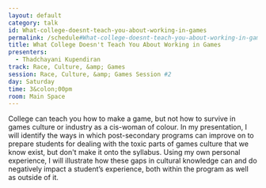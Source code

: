 ```yaml
---
layout: default
category: talk
id: What-college-doesnt-teach-you-about-working-in-games
permalink: /schedule#What-college-doesnt-teach-you-about-working-in-games
title: What College Doesn't Teach You About Working in Games
presenters:
  - Thadchayani Kupendiran
track: Race, Culture, &amp; Games
session: Race, Culture, &amp; Games Session #2
day: Saturday
time: 3&colon;00pm
room: Main Space
---
```

College can teach you how to make a game, but not how to survive in games culture or industry as a cis-woman of colour. In my presentation, I will identify the ways in which post-secondary programs can improve on to prepare students for dealing with the toxic parts of games culture that we know exist, but don't make it onto the syllabus. Using my own personal experience, I will illustrate how these gaps in cultural knowledge can and do negatively impact a student’s experience, both within the program as well as outside of it.